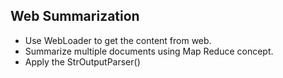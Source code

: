 ## Web Summarization

- Use WebLoader to get the content from web. 
- Summarize multiple documents using Map Reduce concept.
- Apply the StrOutputParser()
